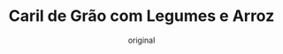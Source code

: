 ---
layout: post
layout-type: 2
title: "Caril de Grão com Legumes e Arroz"
description: "Caril cremoso e aromático de grão-de-bico com legumes variados, acompanhado de arroz"
keywords: "Caril de grão vegano, Receita de caril com legumes, Caril cremoso de grão-de-bico, Caril com leite de coco, Caril vegano saudável, Grão-de-bico com legumes, Caril fácil e rápido, Prato principal vegano, Receita vegana com arroz, Comida plant-based"
permalink: /caril-gao-legumes-arroz/ 
type: ["Almoço/Jantar"]
protein: ["Grão"]
image: "/assets/img/caril-grao.webp"
serve: 4 refeições
diet: ["s-soja","s-frutos-secos","s-gluten"]
time-total: 45
time-prepar: 15
time-confe: 30
calorias: 300
proteinas: 10
lipidos: 11.25
hidratos: 40
author: original
new: "yes"
ingredients:
    o Caril:
    - 1 | Cebola grande
    - 3 dentes | de Alho
    - 0.5 | Pimento
    - 3 c.sopa | de Azeite
    - 0.5 | Beringela
    - 0.5 | Courgette
    - 1 | Cenoura
    - 200 gr | de Cogumelos Marron
    - 250 ml | de Leite de Côco 
    - 4 copos | de Grão-de-Bico cozido
    - 3 c.sopa | de Concentrado de Tomate
    - 2 c.sopa | de Cominhos moídos
    - 2 c.sopa | de Caril em pó
    - 1 c.sopa | de Coentros em pó
    - 1 c.sopa | de Alho em pó
    - 1 c.sopa | de Gengibre em pó
    - 1 c.chá | de Pimenta Caiena
    - "| Pimenta Preta q.b."
    - "| Sal q.b." 
    o Arroz:
    - 200 gr | de Arroz  
    - 400 ml | de Água
    - "| Sal q.b."
instructions:
    o Caril:
    - Cortar a cebola em meias luas e pica o alho e reservar.
    - Cortar em cubos a beringela, a courgette, a cenoura e o pimento e reservar.
    - Fatiar os cogumelos e reservar.
    - Colocar o azeite numa frigideira grande ou numa wok e deixar aquecer bem.  
    - Adicionar a cebola e deixar dourar em lume médio. Quando começar a ficar dourada, juntar o alho e o pimento. Mexer bem e deixar cozinhar até o pimento amolecer.
    - Acrescentar o concentrado de tomate, os cominhos, o caril, os coentros, o alho em pó, o gengibre, a pimenta preta, a pimenta caiena e o sal. Misturar bem para envolver os temperos no refogado.
    - Adicionar os cogumelos ao refogado e deixar cozinhar até que reduzam de tamanho e libertem os seus sucos.
    - Juntar a courgette, a beringela e a cenoura. Misturar bem e deixar cozinhar até que os legumes fiquem macios.
    - Adicionar o leite de coco, mexendo bem para formar um molho cremoso.  
    - Acrescentar o grão-de-bico e envolver tudo. Deixar apurar em lume brando por alguns minutos. Provar e ajustar os temperos, se necessário.
    o Arroz: 
    - Num tacho, colocar o arroz, a água e o sal. Levar ao lume médio e deixar cozinhar até que a água seja absorvida e o arroz fique macio.
    - Dispôr o caril de grão e legumes num prato e acompanhar com o arroz.
---